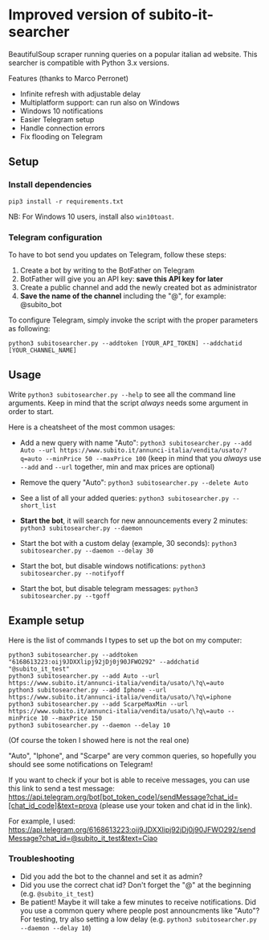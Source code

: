 # Improved version of subito-it-searcher

BeautifulSoup scraper running queries on a popular italian ad website.
This searcher is compatible with Python 3.x versions.

Features (thanks to Marco Perronet)
* Infinite refresh with adjustable delay
* Multiplatform support: can run also on Windows
* Windows 10 notifications
* Easier Telegram setup
* Handle connection errors
* Fix flooding on Telegram

## Setup

### Install dependencies 
```pip3 install -r requirements.txt```

NB: For Windows 10 users, install also ```win10toast```.

### Telegram configuration
To have to bot send you updates on Telegram, follow these steps:
1) Create a bot by writing to the BotFather on Telegram
2) BotFather will give you an API key: **save this API key for later**
3) Create a public channel and add the newly created bot as administrator
4) **Save the name of the channel** including the "@", for example: @subito_bot

To configure Telegram, simply invoke the script with the proper parameters as following:

`python3 subitosearcher.py --addtoken [YOUR_API_TOKEN] --addchatid [YOUR_CHANNEL_NAME]`

## Usage
Write `python3 subitosearcher.py --help` to see all the command line arguments. Keep in mind that the script *always* needs some argument in order to start. 

Here is a cheatsheet of the most common usages:

* Add a new query with name "Auto":
`python3 subitosearcher.py --add Auto --url https://www.subito.it/annunci-italia/vendita/usato/?q=auto --minPrice 50 --maxPrice 100`
(keep in mind that you *always* use `--add` and `--url` together, min and max prices are optional)

* Remove the query "Auto":
`python3 subitosearcher.py --delete Auto`

* See a list of all your added queries:
`python3 subitosearcher.py --short_list`

* **Start the bot**, it will search for new announcements every 2 minutes:
`python3 subitosearcher.py --daemon`

* Start the bot with a custom delay (example, 30 seconds):
`python3 subitosearcher.py --daemon --delay 30`

* Start the bot, but disable windows notifications:
`python3 subitosearcher.py --notifyoff`

* Start the bot, but disable telegram messages:
`python3 subitosearcher.py --tgoff`

## Example setup

Here is the list of commands I types to set up the bot on my computer:
```
python3 subitosearcher.py --addtoken "6168613223:oij9JDXXlipj92jDj0j90JFWO292" --addchatid "@subito_it_test"
python3 subitosearcher.py --add Auto --url https://www.subito.it/annunci-italia/vendita/usato/\?q\=auto
python3 subitosearcher.py --add Iphone --url https://www.subito.it/annunci-italia/vendita/usato/\?q\=iphone
python3 subitosearcher.py --add ScarpeMaxMin --url https://www.subito.it/annunci-italia/vendita/usato/\?q\=auto --minPrice 10 --maxPrice 150
python3 subitosearcher.py --daemon --delay 10
```
(Of course the token I showed here is not the real one)

"Auto", "Iphone", and "Scarpe" are very common queries, so hopefully you should see some notifications on Telegram!

If you want to check if your bot is able to receive messages, you can use this link to send a test message: https://api.telegram.org/bot[bot_token_code]/sendMessage?chat_id=[chat_id_code]&text=prova (please use your token and chat id in the link).

For example, I used: https://api.telegram.org/6168613223:oij9JDXXlipj92jDj0j90JFWO292/sendMessage?chat_id=@subito_it_test&text=Ciao

### Troubleshooting

* Did you add the bot to the channel and set it as admin?
* Did you use the correct chat id? Don't forget the "@" at the beginning (e.g. `@subito_it_test`)
* Be patient! Maybe it will take a few minutes to receive notifications. Did you use a common query where people post announcments like "Auto"? For testing, try also setting a low delay (e.g. `python3 subitosearcher.py --daemon --delay 10`)
